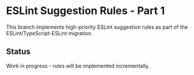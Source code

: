 # ESLint Suggestion Rules - Part 1

This branch implements high-priority ESLint suggestion rules as part of the ESLint/TypeScript-ESLint migration.

## Status

Work in progress - rules will be implemented incrementally.
